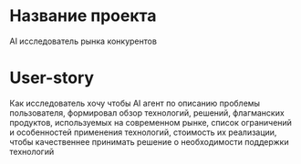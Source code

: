 # Название проекта
AI исследователь рынка конкурентов

# User-story
Как исследователь
хочу чтобы AI агент по описанию проблемы пользователя,
формировал обзор технологий, решений, флагманских продуктов, используемых на современном рынке, список ограничений и особенностей применения технологий, стоимость их реализации,
чтобы качественнее принимать решение о необходимости поддержки технологий
